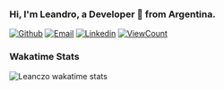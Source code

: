 <!-- Your title -->
### Hi, I'm Leandro, a Developer 🚀 from Argentina.

[![Github](https://img.shields.io/badge/-Github-000?style=flat&logo=Github&logoColor=white)](https://github.com/leanczo)
[![Email](https://img.shields.io/badge/Gmail-D14836?style=flat-square&logo=gmail&logoColor=white)](mailto:lean094c@gmail.com)
[![Linkedin](https://img.shields.io/badge/-Linkedin-blue?style=flat-square&logo=linkedin&logoColor=white&link=https://www.linkedin.com/in/leandro-nicol%C3%A1s-cardozo-5a690b1a2/)](https://www.linkedin.com/in/leandro-nicol%C3%A1s-cardozo-5a690b1a2/)
[![ViewCount](https://views.whatilearened.today/views/github/leanczo/ismlhbb.svg?cache=remove)](#)

### Wakatime Stats

![Leanczo wakatime stats](https://readme-stats-leanczo.vercel.app/api/wakatime?username=leanczo&layout=compact)
